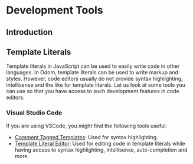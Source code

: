 # Development Tools

## Introduction

## Template Literals

Template literals in JavaScript can be used to easily write code in other languages. In Odom, template literals can be used to write markup and styles. However, code editors usually do not provide syntax highlighting, intellisense and the like for template literals. Let us look at some tools you can use so that you have access to such development features in code editors.

### Visual Studio Code

If you are using VSCode, you might find the following tools useful:

- [Comment Tagged Templates](https://marketplace.visualstudio.com/items?itemName=bierner.comment-tagged-templates): Used for syntax highlighting.
- [Template Literal Editor](https://marketplace.visualstudio.com/items?itemName=plievone.vscode-template-literal-editor): Used for editing code in template literals while having access to syntax highlighting, intellisense, auto-completion and more.
